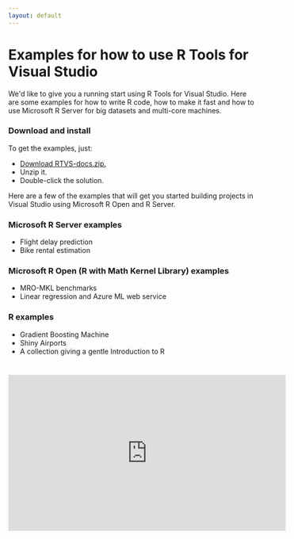 ```yaml
---
layout: default
---
```


# Examples for how to use R Tools for Visual Studio

We'd like to give you a running start using R Tools for Visual Studio. Here are some examples for how to write R code, how to make it fast and how to use Microsoft R Server for big datasets and multi-core machines.

### Download and install
To get the examples, just:

* [Download RTVS-docs.zip.](https://github.com/Microsoft/RTVS-docs/archive/master.zip)
* Unzip it.
* Double-click the solution.

Here are a few of the examples that will get you started building projects in Visual Studio using Microsoft R Open and R Server.

### Microsoft R Server examples
* Flight delay prediction
* Bike rental estimation

### Microsoft R Open (R with Math Kernel Library) examples
* MRO-MKL benchmarks
* Linear regression and Azure ML web service

### R examples
* Gradient Boosting Machine
* Shiny Airports
* A collection giving a gentle Introduction to R

# 
<iframe width="560" height="315" src="https://www.youtube.com/embed/VEOhaP4x7LE" frameborder="0" allowfullscreen></iframe>


